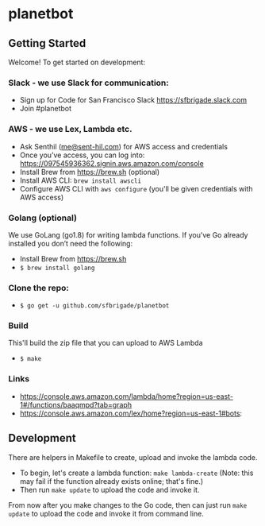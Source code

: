 # planetbot

## Getting Started

Welcome! To get started on development:

### Slack - we use Slack for communication:
+ Sign up for Code for San Francisco Slack https://sfbrigade.slack.com
+ Join #planetbot

### AWS - we use Lex, Lambda etc.
+ Ask Senthil (me@sent-hil.com) for AWS access and credentials
+ Once you’ve access, you can log into: https://097545936362.signin.aws.amazon.com/console
+ Install Brew from https://brew.sh (optional)
+ Install AWS CLI: `brew install awscli`
+ Configure AWS CLI with `aws configure` (you'll be given credentials with AWS access)

### Golang (optional)
We use GoLang (go1.8) for writing lambda functions. If you’ve Go already installed you don’t need the following:
+ Install Brew from https://brew.sh
+ `$ brew install golang`

### Clone the repo:
+ `$ go get -u github.com/sfbrigade/planetbot`

### Build
This'll build the zip file that you can upload to AWS Lambda
+ `$ make`

### Links
+ https://console.aws.amazon.com/lambda/home?region=us-east-1#/functions/baaqmpd?tab=graph
+ https://console.aws.amazon.com/lex/home?region=us-east-1#bots:

## Development

There are helpers in Makefile to create, upload and invoke the lambda code.

+ To begin, let's create a lambda function: `make lambda-create` (Note: this may fail if the function already exists online; that's fine.)
+ Then run `make update` to upload the code and invoke it.

From now after you make changes to the Go code, then can just run `make update` to upload the code and invoke it from command line.
